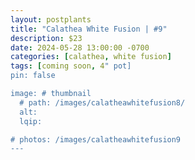 ```yaml
---
layout: postplants
title: "Calathea White Fusion | #9"
description: $23
date: 2024-05-28 13:00:00 -0700
categories: [calathea, white fusion]
tags: [coming soon, 4" pot]
pin: false

image: # thumbnail
  # path: /images/calatheawhitefusion8/
  alt:
  lqip:

# photos: /images/calatheawhitefusion9
---
```

